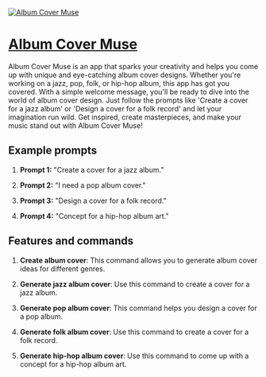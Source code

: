 [![Album Cover Muse](https://files.oaiusercontent.com/file-Yil5xS7LRSxyMeD1ExMe5G2G?se=2123-10-16T08%3A29%3A40Z&sp=r&sv=2021-08-06&sr=b&rscc=max-age%3D31536000%2C%20immutable&rscd=attachment%3B%20filename%3D74abd166-cc18-4be4-bcd4-82bc59cf423e.png&sig=6WPK3hqe27d3gc3CukFjanD8LaGWE2eA7i2%2BWgjZxnI%3D)](https://chat.openai.com/g/g-jFnMsBOxH-album-cover-muse)

# [Album Cover Muse](https://chat.openai.com/g/g-jFnMsBOxH-album-cover-muse)

Album Cover Muse is an app that sparks your creativity and helps you come up with unique and eye-catching album cover designs. Whether you're working on a jazz, pop, folk, or hip-hop album, this app has got you covered. With a simple welcome message, you'll be ready to dive into the world of album cover design. Just follow the prompts like 'Create a cover for a jazz album' or 'Design a cover for a folk record' and let your imagination run wild. Get inspired, create masterpieces, and make your music stand out with Album Cover Muse!

## Example prompts

1. **Prompt 1:** "Create a cover for a jazz album."

2. **Prompt 2:** "I need a pop album cover."

3. **Prompt 3:** "Design a cover for a folk record."

4. **Prompt 4:** "Concept for a hip-hop album art."


## Features and commands

1. **Create album cover**: This command allows you to generate album cover ideas for different genres.

2. **Generate jazz album cover**: Use this command to create a cover for a jazz album.

3. **Generate pop album cover**: This command helps you design a cover for a pop album.

4. **Generate folk album cover**: Use this command to create a cover for a folk record.

5. **Generate hip-hop album cover**: Use this command to come up with a concept for a hip-hop album art.